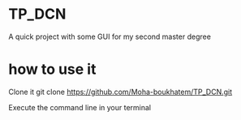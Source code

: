 # TP_DCN
A quick project with some GUI for my second master degree
# how to use it

Clone it 
git clone https://github.com/Moha-boukhatem/TP_DCN.git

Execute the command line in your terminal 


